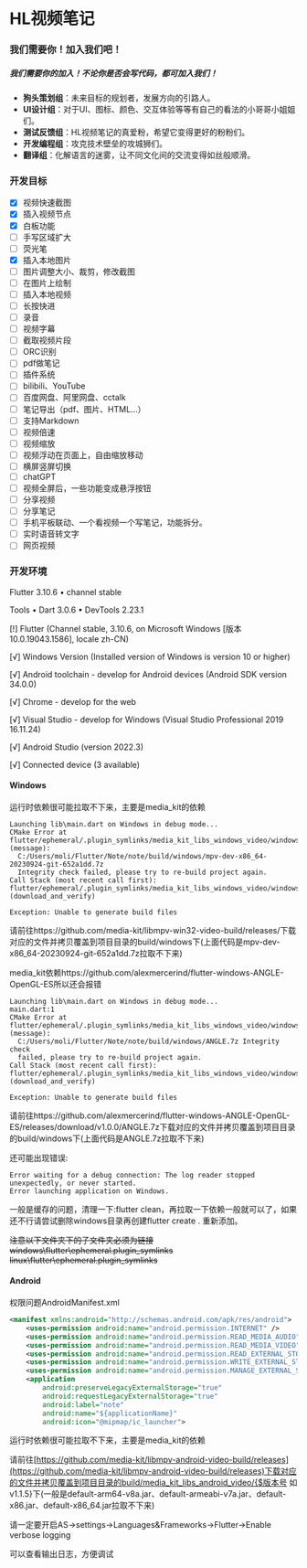 # HL视频笔记

### 我们需要你！加入我们吧！

##### 我们需要你的加入！不论你是否会写代码，都可加入我们！

- **狗头策划组**：未来目标的规划者，发展方向的引路人。
- **UI设计组**：对于UI、图标、颜色、交互体验等等有自己的看法的小哥哥小姐姐们。
- **测试反馈组**：HL视频笔记的真爱粉，希望它变得更好的粉粉们。
- **开发编程组**：攻克技术壁垒的攻城狮们。
- **翻译组**：化解语言的迷雾，让不同文化间的交流变得如丝般顺滑。

### 开发目标

- [x] 视频快速截图
- [x] 插入视频节点
- [x] 白板功能
- [ ] 手写区域扩大
- [ ] 荧光笔
- [x] 插入本地图片
- [ ] 图片调整大小、裁剪，修改截图
- [ ] 在图片上绘制
- [ ] 插入本地视频
- [ ] 长按快进
- [ ] 录音
- [ ] 视频字幕
- [ ] 截取视频片段
- [ ] ORC识别
- [ ] pdf做笔记
- [ ] 插件系统
- [ ] bilibili、YouTube
- [ ] 百度网盘、阿里网盘、cctalk
- [ ] 笔记导出（pdf、图片、HTML...）
- [ ] 支持Markdown
- [ ] 视频倍速
- [ ] 视频缩放
- [ ] 视频浮动在页面上，自由缩放移动
- [ ] 横屏竖屏切换
- [ ] chatGPT
- [ ] 视频全屏后，一些功能变成悬浮按钮
- [ ] 分享视频
- [ ] 分享笔记
- [ ] 手机平板联动、一个看视频一个写笔记，功能拆分。
- [ ] 实时语音转文字
- [ ] 网页视频

### 开发环境

Flutter 3.10.6 • channel stable

Tools • Dart 3.0.6 • DevTools 2.23.1

[!] Flutter (Channel stable, 3.10.6, on Microsoft Windows [版本 10.0.19043.1586], locale zh-CN)

[√] Windows Version (Installed version of Windows is version 10 or higher)

[√] Android toolchain - develop for Android devices (Android SDK version 34.0.0)

[√] Chrome - develop for the web

[√] Visual Studio - develop for Windows (Visual Studio Professional 2019 16.11.24)

[√] Android Studio (version 2022.3)

[√] Connected device (3 available)

#### Windows

运行时依赖很可能拉取不下来，主要是media_kit的依赖

```
Launching lib\main.dart on Windows in debug mode...
CMake Error at flutter/ephemeral/.plugin_symlinks/media_kit_libs_windows_video/windows/CMakeLists.txt:40 (message):
  C:/Users/moli/Flutter/Note/note/build/windows/mpv-dev-x86_64-20230924-git-652a1dd.7z
  Integrity check failed, please try to re-build project again.
Call Stack (most recent call first):
flutter/ephemeral/.plugin_symlinks/media_kit_libs_windows_video/windows/CMakeLists.txt:74 (download_and_verify)

Exception: Unable to generate build files
```

请前往https://github.com/media-kit/libmpv-win32-video-build/releases/下载对应的文件并拷贝覆盖到项目目录的build/windows下(上面代码是mpv-dev-x86_64-20230924-git-652a1dd.7z拉取不下来)

media_kit依赖https://github.com/alexmercerind/flutter-windows-ANGLE-OpenGL-ES所以还会报错

```
Launching lib\main.dart on Windows in debug mode...
main.dart:1
CMake Error at flutter/ephemeral/.plugin_symlinks/media_kit_libs_windows_video/windows/CMakeLists.txt:40 (message):
  C:/Users/moli/Flutter/Note/note/build/windows/ANGLE.7z Integrity check
  failed, please try to re-build project again.
Call Stack (most recent call first):
flutter/ephemeral/.plugin_symlinks/media_kit_libs_windows_video/windows/CMakeLists.txt:110 (download_and_verify)

Exception: Unable to generate build files
```

请前往https://github.com/alexmercerind/flutter-windows-ANGLE-OpenGL-ES/releases/download/v1.0.0/ANGLE.7z下载对应的文件并拷贝覆盖到项目目录的build/windows下(上面代码是ANGLE.7z拉取不下来)

还可能出现错误:

```
Error waiting for a debug connection: The log reader stopped unexpectedly, or never started.
Error launching application on Windows.
```

一般是缓存的问题，清理一下:flutter clean，再拉取一下依赖一般就可以了，如果还不行请尝试删除windows目录再创建flutter create . 重新添加。

~~注意以下文件夹下的子文件夹必须为链接~~
~~windows\flutter\ephemeral\.plugin_symlinks~~
~~linux\flutter\ephemeral\.plugin_symlinks~~

#### Android

权限问题AndroidManifest.xml

```xml
<manifest xmlns:android="http://schemas.android.com/apk/res/android">
    <uses-permission android:name="android.permission.INTERNET" />
    <uses-permission android:name="android.permission.READ_MEDIA_AUDIO" />
    <uses-permission android:name="android.permission.READ_MEDIA_VIDEO" />
    <uses-permission android:name="android.permission.READ_EXTERNAL_STORAGE" />
    <uses-permission android:name="android.permission.WRITE_EXTERNAL_STORAGE" />
    <uses-permission android:name="android.permission.MANAGE_EXTERNAL_STORAGE" />
    <application
        android:preserveLegacyExternalStorage="true"
        android:requestLegacyExternalStorage="true"
        android:label="note"
        android:name="${applicationName}"
        android:icon="@mipmap/ic_launcher">
```

运行时依赖很可能拉取不下来，主要是media_kit的依赖

请前往[https://github.com/media-kit/libmpv-android-video-build/releases](https://github.com/media-kit/libmpv-android-video-build/releases)下载对应的文件并拷贝覆盖到项目目录的build/media_kit_libs_android_video/{$版本号 如v1.1.5}下(一般是default-arm64-v8a.jar、default-armeabi-v7a.jar、default-x86.jar、default-x86_64.jar拉取不下来)

请一定要开启AS->settings->Languages&Frameworks->Flutter->Enable verbose logging

可以查看输出日志，方便调试
